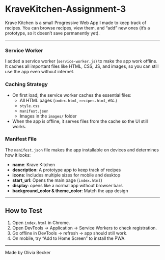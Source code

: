 # KraveKitchen-Assignment-3
Krave Kitchen is a small Progressive Web App I made to keep track of recipes. You can browse recipes, view them, and “add” new ones (it’s a prototype, so it doesn’t save permanently yet).  

---

### Service Worker
I added a service worker (`service-worker.js`) to make the app work offline. It caches all important files like HTML, CSS, JS, and images, so you can still use the app even without internet.  

### Caching Strategy
- On first load, the service worker caches the essential files:
  - All HTML pages (`index.html`, `recipes.html`, etc.)
  - `style.css`
  - `manifest.json`
  - Images in the `images/` folder
- When the app is offline, it serves files from the cache so the UI still works.

### Manifest File
The `manifest.json` file makes the app installable on devices and determines how it looks:
- **name**: Krave Kitchen    
- **description**: A prototype app to keep track of recipes  
- **icons**: Includes multiple sizes for mobile and desktop  
- **start_url**: Opens the main page (`index.html`)  
- **display**: opens like a normal app without browser bars  
- **background_color & theme_color**: Match the app design  

---

## How to Test
1. Open `index.html` in Chrome.  
2. Open DevTools → Application → Service Workers to check registration.  
3. Go offline in DevTools → refresh → app should still work.  
4. On mobile, try “Add to Home Screen” to install the PWA.  

---

Made by Olivia Becker
